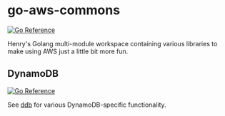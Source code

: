 # go-aws-commons

[![Go Reference](https://pkg.go.dev/badge/github.com/nguyengg/go-aws-commons.svg)](https://pkg.go.dev/github.com/nguyengg/go-aws-commons)

Henry's Golang multi-module workspace containing various libraries to make using AWS just a little bit more fun.

## DynamoDB

[![Go Reference](https://pkg.go.dev/badge/github.com/nguyengg/go-aws-commons/ddb.svg)](https://pkg.go.dev/github.com/nguyengg/go-aws-commons/ddb)

See [ddb](ddb/README.md) for various DynamoDB-specific functionality.
